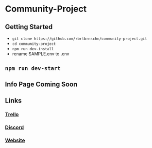 # Community-Project

## Getting Started
- ``` git clone https://github.com/rbrtbrnschn/community-project.git ```
- ``` cd community-project ```
- ``` npm run dev-install ```
- rename SAMPLE.env to .env
## ``` npm run dev-start ```

## Info Page Coming Soon

## Links
### [Trello](https://trello.com/b/PLIlzSJR/community-project)
### [Discord](https://discord.gg/q2wRePf)
### [Website](https://doesisaacbeat.me)
